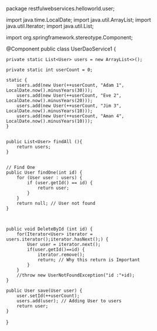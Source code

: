 package restfulwebservices.helloworld.user;

import java.time.LocalDate;
import java.util.ArrayList;
import java.util.Iterator;
import java.util.List;

import org.springframework.stereotype.Component;

@Component
public class UserDaoService1 {
	
	private static List<User> users = new ArrayList<>();

	private static int userCount = 0;
			
	static {
		users.add(new User(++userCount, "Adam 1", LocalDate.now().minusYears(30)));
		users.add(new User(++userCount, "Eve 2", LocalDate.now().minusYears(20)));
		users.add(new User(++userCount, "Jim 3", LocalDate.now().minusYears(10)));
		users.add(new User(++userCount, "Aman 4", LocalDate.now().minusYears(10)));
	}
		

	public List<User> findAll (){
		return users;
	}


	// Find One 
	public User findOne(int id) {
	    for (User user : users) {
	        if (user.getId() == id) {
	            return user;
	        }
	    }
	    return null; // User not found
	}
	
	
	
	public void DeleteById (int id) {
	    for(Iterator<User> iterator = users.iterator();iterator.hasNext();) {
	    	User user = iterator.next();
	    	if(user.getId()==id) {
	    		iterator.remove();
	    		return; // Why this return is Important
	    	}
	    }
	    //throw new UserNotFoundException("id :"+id);
	}
		
	public User save(User user) {
		user.setId(++userCount);
		users.add(user); // Adding User to users
		return user;
	}
}
